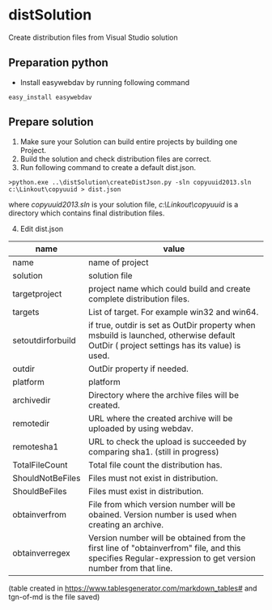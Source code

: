 # distSolution
Create distribution files from Visual Studio solution

## Preparation python
* Install easywebdav  by running following command
```
easy_install easywebdav
```

## Prepare solution
1. Make sure your Solution can build entire projects by building one Project.
2. Build the solution and check distribution files are correct.
3. Run following command to create a default dist.json.
```
>python.exe ..\distSolution\createDistJson.py -sln copyuuid2013.sln c:\Linkout\copyuuid > dist.json
```
where *copyuuid2013.sln* is your solution file, *c:\Linkout\copyuuid* is a directory which contains final distribution files.

4. Edit dist.json

| name              | value                                                                                                                                                    |
|-------------------|----------------------------------------------------------------------------------------------------------------------------------------------------------|
| name              | name of project                                                                                                                                          |
| solution          | solution file                                                                                                                                            |
| targetproject     | project name which could build and create complete distribution files.                                                                                   |
| targets           | List of target. For example win32 and win64.                                                                                                             |
| setoutdirforbuild | if true, outdir is set as OutDir property when msbuild is launched, otherwise default OutDir ( project settings has its value) is used.                  |
| outdir            | OutDir property if needed.                                                                                                                               |
| platform          | platform                                                                                                                                                 |
| archivedir        | Directory where the archive files will be created.                                                                                                       |
| remotedir         | URL where the created archive will be uploaded by using webdav.                                                                                          |
| remotesha1        | URL to check the upload is succeeded by comparing sha1. (still in progress)                                                                              |
| TotalFileCount    | Total file count the distribution has.                                                                                                                   |
| ShouldNotBeFiles  | Files must not exist in distribution.                                                                                                                    |
| ShouldBeFiles     | Files must exist in distribution.                                                                                                                        |
| obtainverfrom     | File from which version number will be obained. Version number is used when creating an archive.                                                         |
| obtainverregex    | Version number will be obtained from the first line of "obtainverfrom" file, and this specifies Regular-expression to get version number from that line. |

(table created in https://www.tablesgenerator.com/markdown_tables# and tgn-of-md is the file saved)
